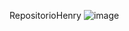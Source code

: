 RepositorioHenry
![image](https://github.com/CeszP/_-RepositorioHenry-_/assets/16565745/f8e099d6-6e25-4fcf-b9a2-70007fb2abbd)
